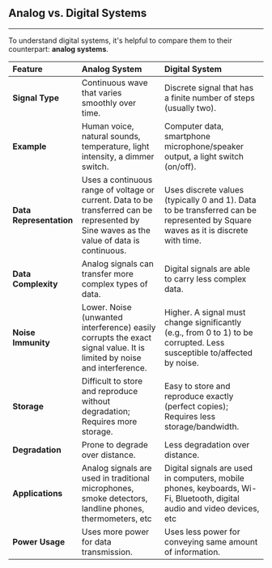 ## Analog vs. Digital Systems

---

To understand digital systems, it's helpful to compare them to their counterpart: **analog systems**.

|**Feature**|**Analog System**|**Digital System**|
|:----|:------|:---- |
|**Signal Type**| Continuous wave that varies smoothly over time. | Discrete signal that has a finite number of steps (usually two). |
|**Example**| Human voice, natural sounds, temperature, light intensity, a dimmer switch. | Computer data, smartphone microphone/speaker output, a light switch (on/off). |
|**Data Representation**| Uses a continuous range of voltage or current. Data to be transferred can be represented by Sine waves as the value of data is continuous. | Uses discrete values (typically 0 and 1). Data to be transferred can be represented by Square waves as it is discrete with time. |
|**Data Complexity**| Analog signals can transfer more complex types of data. | Digital signals are able to carry less complex data. |
|**Noise Immunity**| Lower. Noise (unwanted interference) easily corrupts the exact signal value. It is limited by noise and interference. | Higher. A signal must change significantly (e.g., from 0 to 1) to be corrupted. Less susceptible to/affected by noise. |
|**Storage**| Difficult to store and reproduce without degradation; Requires more storage. | Easy to store and reproduce exactly (perfect copies); Requires less storage/bandwidth. |
|**Degradation**| Prone to degrade over distance. | Less degradation over distance. |
|**Applications**| Analog signals are used in traditional microphones, smoke detectors, landline phones, thermometers, etc | Digital signals are used in computers, mobile phones, keyboards, Wi-Fi, Bluetooth, digital audio and video devices, etc |
|**Power Usage**| Uses more power for data transmission. | Uses less power for conveying same amount of information. |